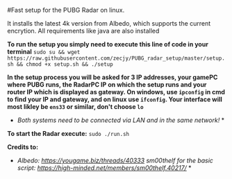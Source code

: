 #Fast setup for the PUBG Radar on linux.

It installs the latest 4k version from Albedo, which supports the current encrytion. All requirements like java are also installed

**To run the setup you simply need to execute this line of code in your terminal**
`sudo su && wget https://raw.githubusercontent.com/zecjy/PUBG_radar_setup/master/setup.sh && chmod +x setup.sh && ./setup`

**In the setup process you will be asked for 3 IP addresses, your gamePC where PUBG runs, the RadarPC IP on which the setup runs and your router IP which is displayed as gateway.
On windows, use `ipconfig` in cmd to find your IP and gateway, and on linux use `ifconfig`. Your interface will most likley be `ens33` or similar, don't choose `lo`**

* *Both systems need to be connected via LAN and in the same network!* *

**To start the Radar execute:**
`sudo ./run.sh`

**Credits to:**
* *Albedo: https://yougame.biz/threads/40333
sm00thelf for the basic script: https://high-minded.net/members/sm00thelf.40217/* *

